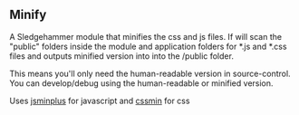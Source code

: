 Minify
-------
A Sledgehammer module that minifies the css and js files.
If will scan the "public" folders inside the module and application folders for *.js and *.css files and outputs minified version into into the /public folder.

This means you'll only need the human-readable version in source-control.
You can develop/debug using the human-readable or minified version.

Uses [jsminplus](http://crisp.tweakblogs.net/blog/cat/716) for javascript and [cssmin](http://code.google.com/p/cssmin/) for css
